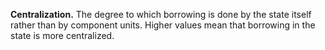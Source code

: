 **Centralization.** The degree to which borrowing is done by the state itself rather than by component units. Higher values mean that borrowing in the state is more centralized.